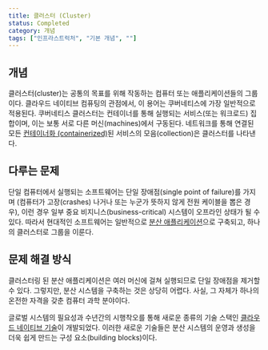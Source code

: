 ```yaml
---
title: 클러스터 (Cluster)
status: Completed
category: 개념
tags: ["인프라스트럭처", "기본 개념", ""]
---
```


## 개념

클러스터(cluster)는 공통의 목표를 위해 작동하는 컴퓨터 또는 애플리케이션들의 그룹이다.
클라우드 네이티브 컴퓨팅의 관점에서, 이 용어는 쿠버네티스에 가장 일반적으로 적용된다.
쿠버네티스 클러스터는 컨테이너를 통해 실행되는 서비스(또는 워크로드) 집합이며, 이는 보통 서로 다른 머신(machines)에서 구동된다.
네트워크를 통해 연결된 모든 [컨테이너화 (containerized)](/containerization/)된 서비스의 모음(collection)은 클러스터를 나타낸다.

## 다루는 문제

단일 컴퓨터에서 실행되는 소프트웨어는 단일 장애점(single point of failure)를 가지며
(컴퓨터가 고장(crashes) 나거나 또는 누군가 뜻하지 않게 전원 케이블을 뽑은 경우),
이런 경우 일부 중요 비지니스(business-critical) 시스템이 오프라인 상태가 될 수 있다.
따라서 현대적인 소프트웨어는 일반적으로 [분산 애플리케이션](/distributed-apps/)으로 구축되고, 하나의 클러스터로 그룹을 이룬다.

## 문제 해결 방식

클러스터링 된 분산 애플리케이션은 여러 머신에 걸쳐 실행되므로 단일 장애점을 제거할 수 있다.
그렇지만, 분산 시스템을 구축하는 것은 상당히 어렵다.
사실, 그 자체가 하나의 온전한 자격을 갖춘 컴퓨터 과학 분야이다.

글로벌 시스템의 필요성과 수년간의 시행착오를 통해 새로운 종류의 기술 스택인
[클라우드 네이티브 기술](/cloud-native-tech/)이 개발되었다.
이러한 새로운 기술들은 분산 시스템의 운영과 생성을 더욱 쉽게 만드는 구성 요소(building blocks)이다.
